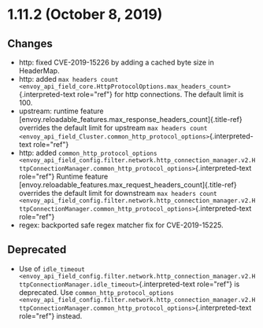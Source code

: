 1.11.2 (October 8, 2019)
========================

Changes
-------

-   http: fixed CVE-2019-15226 by adding a cached byte size in
    HeaderMap.
-   http: added
    `max headers count <envoy_api_field_core.HttpProtocolOptions.max_headers_count>`{.interpreted-text
    role="ref"} for http connections. The default limit is 100.
-   upstream: runtime feature
    [envoy.reloadable\_features.max\_response\_headers\_count]{.title-ref}
    overrides the default limit for upstream
    `max headers count <envoy_api_field_Cluster.common_http_protocol_options>`{.interpreted-text
    role="ref"}
-   http: added
    `common_http_protocol_options <envoy_api_field_config.filter.network.http_connection_manager.v2.HttpConnectionManager.common_http_protocol_options>`{.interpreted-text
    role="ref"} Runtime feature
    [envoy.reloadable\_features.max\_request\_headers\_count]{.title-ref}
    overrides the default limit for downstream
    `max headers count <envoy_api_field_config.filter.network.http_connection_manager.v2.HttpConnectionManager.common_http_protocol_options>`{.interpreted-text
    role="ref"}
-   regex: backported safe regex matcher fix for CVE-2019-15225.

Deprecated
----------

-   Use of `idle_timeout
    <envoy_api_field_config.filter.network.http_connection_manager.v2.HttpConnectionManager.idle_timeout>`{.interpreted-text
    role="ref"} is deprecated. Use `common_http_protocol_options
    <envoy_api_field_config.filter.network.http_connection_manager.v2.HttpConnectionManager.common_http_protocol_options>`{.interpreted-text
    role="ref"} instead.
